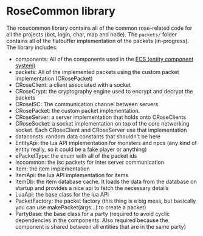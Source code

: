 # RoseCommon library
The rosecommon library contains all of the common rose-related code for all the projects (bot, login, char, map and node).
The `packets/` folder contains all of the flatbuffer implementation of the packets (in-progress).
The library includes:
* components: All of the components used in the [ECS (entity component system)](ecs.md)
* packets: All of the implemented packets using the custom packet implementation (CRosePacket)
* CRoseClient: a client associated with a socket
* CRoseCrypt: the cryptography engine used to encrypt and decrypt the packets
* CRoseISC: The communication channel between servers
* CRosePacket: the custom packet implementation.
* CRoseServer: a server implementation that holds onto CRoseClients
* CRoseSocket: a socket implementation on top of the core networking socket. Each CRoseClient and CRoseServer use that implementation
* dataconsts: random data constants that shouldn't be here
* EntityApi: the lua API implementation for monsters and npcs (any kind of entity really, so it could be a fake player or anything)
* ePacketType: the enum with all of the packet ids
* isccommon: the isc packets for inter server communication
* Item: the item implementation
* ItemApi: the lua API implementation for items
* ItemDb: the item database cache. It loads the data from the database on startup and provides a nice api to fetch the necessary details
* LuaApi: the base class for the lua API
* PacketFactory: the packet factory (this thing is a big mess, but basically you can use makePacket<ePacketType>(args...) to create a packet)
* PartyBase: the base class for a party (required to avoid cyclic dependencies in the components. Also required because the component is shared between all entities that are in the same party)
